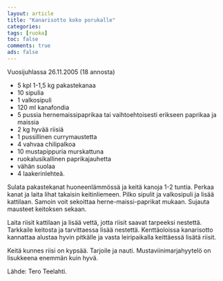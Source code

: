 ```yaml
--- 
layout: article 
title: "Kanarisotto koko porukalle" 
categories: 
tags: [ruoka]
toc: false 
comments: true 
ads: false 
--- 
```


Vuosijuhlassa 26.11.2005 (18 annosta)

-   5 kpl 1-1,5 kg pakastekanaa
-   10 sipulia
-   1 valkosipuli
-   120 ml kanafondia
-   5 pussia hernemaissipaprikaa tai vaihtoehtoisesti erikseen paprikaa
    ja maissia
-   2 kg hyvää riisiä
-   1 pussillinen currymaustetta
-   4 vahvaa chilipalkoa
-   10 mustapippuria murskattuna
-   ruokalusikallinen paprikajauhetta
-   vähän suolaa
-   4 laakerinlehteä.

Sulata pakastekanat huoneenlämmössä ja keitä kanoja 1-2 tuntia. Perkaa
kanat ja laita lihat takaisin keitinliemeen. Pilko sipulit ja
valkosipuli ja lisää kattilaan. Samoin voit sekoittaa
herne-maissi-paprikat mukaan. Sujauta mausteet keitoksen sekaan.

Laita riisit kattilaan ja lisää vettä, jotta riisit saavat tarpeeksi
nestettä. Tarkkaile keitosta ja tarvittaessa lisää nestettä.
Kenttäoloissa kanarisotto kannattaa alustaa hyvin pitkälle ja vasta
leiripaikalla keittäessä lisätä riisit.

Keitä kunnes riisi on kypsää. Tarjoile ja nauti. Mustaviinimarjahyytelö
on lisukkeena enemmän kuin hyvä.

Lähde: Tero Teelahti.


